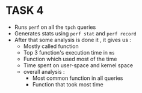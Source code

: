 # TASK 4
- Runs `perf` on all the `tpch` queries
- Generates stats using `perf stat` and `perf record`
- After that some analysis is done it , it gives us : 
    - Mostly called function
    - Top 3 function's execution time in `ms`
    - Function which used most of the time
    - Time spent on user-space and kernel space
    - overall analysis :
        - Most common function in all queries
        - Function that took most time